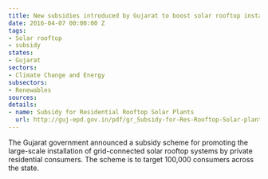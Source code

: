 ```yaml
---
title: New subsidies introduced by Gujarat to boost solar rooftop installations
date: 2016-04-07 00:00:00 Z
tags:
- Solar rooftop
- subsidy
states:
- Gujarat
sectors:
- Climate Change and Energy
subsectors:
- Renewables
sources: 
details:
- name: Subsidy for Residential Rooftop Solar Plants
  url: http://guj-epd.gov.in/pdf/gr_Subsidy-for-Res-Rooftop-Solar-plants.pdf
---
```


The Gujarat government announced a subsidy scheme for promoting the large-scale installation of grid-connected solar rooftop systems by private residential consumers. The scheme is to target 100,000 consumers across the state.
